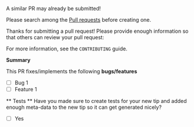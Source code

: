 A similar PR may already be submitted!

Please search among the [Pull requests](../) before creating one.

Thanks for submitting a pull request! Please provide enough information so that others can review your pull request:

For more information, see the `CONTRIBUTING` guide.

**Summary**

<!-- Summary of the PR -->

This PR fixes/implements the following **bugs/features**

* [ ] Bug 1
* [ ] Feature 1

<!-- You can skip this if you're fixing a typo. -->

<!-- Make sure tests pass on Circle CI. -->

** Tests **
Have you made sure to create tests for your new tip and added enough meta-data to the new tip so it can get generated nicely?
* [ ] Yes
